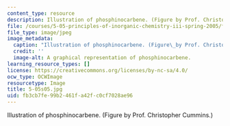```yaml
---
content_type: resource
description: Illustration of phosphinocarbene. (Figure by Prof. Christopher Cummins.)
file: /courses/5-05-principles-of-inorganic-chemistry-iii-spring-2005/fb3cb7fe99b2461fa42fc0cf7028ae96_5-05s05.jpg
file_type: image/jpeg
image_metadata:
  caption: "Illustration of phosphinocarbene. (Figure\_by Prof. Christopher Cummins.)"
  credit: ''
  image-alt: A graphical representation of phosphinocarbene.
learning_resource_types: []
license: https://creativecommons.org/licenses/by-nc-sa/4.0/
ocw_type: OCWImage
resourcetype: Image
title: 5-05s05.jpg
uid: fb3cb7fe-99b2-461f-a42f-c0cf7028ae96
---
```

Illustration of phosphinocarbene. (Figure by Prof. Christopher Cummins.)